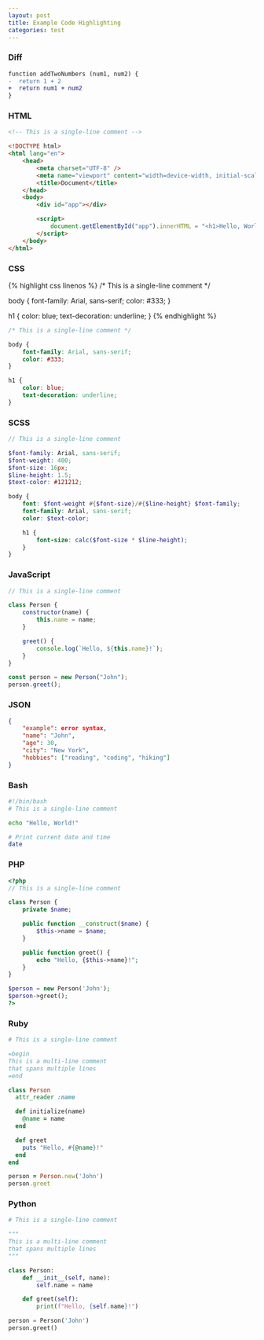 ```yaml
---
layout: post
title: Example Code Highlighting
categories: test
---
```

<!-- markdownlint-disable -->

### Diff

```diff
function addTwoNumbers (num1, num2) {
-  return 1 + 2
+  return num1 + num2
}
```

### HTML

```html
<!-- This is a single-line comment -->

<!DOCTYPE html>
<html lang="en">
    <head>
        <meta charset="UTF-8" />
        <meta name="viewport" content="width=device-width, initial-scale=1.0" />
        <title>Document</title>
    </head>
    <body>
        <div id="app"></div>

        <script>
            document.getElementById("app").innerHTML = "<h1>Hello, World!</h1>";
        </script>
    </body>
</html>
```

### CSS

{% highlight css linenos %}
/* This is a single-line comment */

body {
    font-family: Arial, sans-serif;
    color: #333;
}

h1 {
    color: blue;
    text-decoration: underline;
}
{% endhighlight %}

```css
/* This is a single-line comment */

body {
    font-family: Arial, sans-serif;
    color: #333;
}

h1 {
    color: blue;
    text-decoration: underline;
}
```

### SCSS

```scss
// This is a single-line comment

$font-family: Arial, sans-serif;
$font-weight: 400;
$font-size: 16px;
$line-height: 1.5;
$text-color: #121212;

body {
    font: $font-weight #{$font-size}/#{$line-height} $font-family;
    font-family: Arial, sans-serif;
    color: $text-color;

    h1 {
        font-size: calc($font-size * $line-height);
    }
}
```

### JavaScript

```javascript
// This is a single-line comment

class Person {
    constructor(name) {
        this.name = name;
    }

    greet() {
        console.log(`Hello, ${this.name}!`);
    }
}

const person = new Person("John");
person.greet();
```

### JSON

```json
{
    "example": error syntax,
    "name": "John",
    "age": 30,
    "city": "New York",
    "hobbies": ["reading", "coding", "hiking"]
}
```

### Bash

```bash
#!/bin/bash
# This is a single-line comment

echo "Hello, World!"

# Print current date and time
date
```

### PHP

```php
<?php
// This is a single-line comment

class Person {
    private $name;

    public function __construct($name) {
        $this->name = $name;
    }

    public function greet() {
        echo "Hello, {$this->name}!";
    }
}

$person = new Person('John');
$person->greet();
?>
```

### Ruby

```ruby
# This is a single-line comment

=begin
This is a multi-line comment
that spans multiple lines
=end

class Person
  attr_reader :name

  def initialize(name)
    @name = name
  end

  def greet
    puts "Hello, #{@name}!"
  end
end

person = Person.new('John')
person.greet
```

### Python

```python
# This is a single-line comment

"""
This is a multi-line comment
that spans multiple lines
"""

class Person:
    def __init__(self, name):
        self.name = name

    def greet(self):
        print(f"Hello, {self.name}!")

person = Person('John')
person.greet()

```
